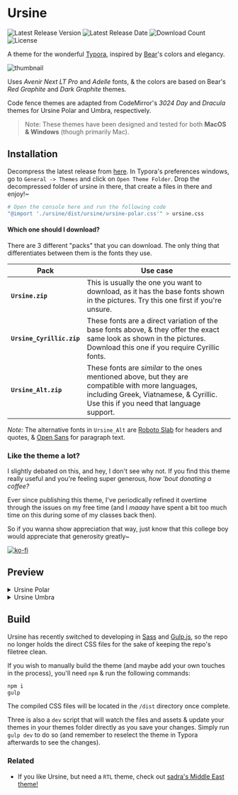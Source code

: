 
# Ursine

![Latest Release Version](https://img.shields.io/github/v/release/aCluelessDanny/typora-theme-ursine)
![Latest Release Date](https://img.shields.io/github/release-date/aCluelessDanny/typora-theme-ursine)
![Download Count](https://img.shields.io/github/downloads/aCluelessDanny/typora-theme-ursine/total)
![License](https://img.shields.io/github/license/aCluelessDanny/typora-theme-ursine)

A theme for the wonderful [Typora](https://typora.io), inspired by [Bear](https://bear.app)'s colors and elegancy.

![thumbnail](images/thumbnail.png)

Uses *Avenir Next LT Pro* and *Adelle* fonts, & the colors are based on Bear's *Red Graphite* and *Dark Graphite* themes.

Code fence themes are adapted from CodeMirror's *3024 Day* and *Dracula* themes for Ursine Polar and Umbra, respectively.

> Note: These themes have been designed and tested for both **MacOS & Windows** (though primarily Mac).

## Installation

Decompress the latest release from [here](https://github.com/aCluelessDanny/typora-theme-ursine/releases). In Typora's preferences windows, go to `General -> Themes` and click on `Open Theme Folder`. Drop the decompressed folder of ursine in there, that create a files in there and enjoy!~

```sh
# Open the console here and run the following code
"@import './ursine/dist/ursine/ursine-polar.css'" > ursine.css
```

#### Which one should I download?

There are 3 different "packs" that you can download. The only thing that differentiates between them is the fonts they use.

| Pack | Use case |
| - | - |
| **`Ursine.zip`** | This is usually the one you want to download, as it has the base fonts shown in the pictures. Try this one first if you're unsure. |
| **`Ursine_Cyrillic.zip`** | These fonts are a direct variation of the base fonts above, & they offer the exact same look as shown in the pictures. Download this one if you require Cyrillic fonts. |
| **`Ursine_Alt.zip`** | These fonts are _similar_ to the ones mentioned above, but they are compatible with more languages, including Greek, Viatnamese, & Cyrillic. Use this if you need that language support.

*Note:* The alternative fonts in `Ursine_Alt` are [Roboto Slab](https://fonts.google.com/specimen/Roboto+Slab) for headers and quotes, & [Open Sans](https://fonts.google.com/specimen/Open+Sans) for paragraph text.

### Like the theme a lot?

I slightly debated on this, and hey, I don't see why not. If you find this theme really useful and you're feeling super generous, *how 'bout donating a coffee?*

Ever since publishing this theme, I've periodically refined it overtime through the issues on my free time (and I *maaay* have spent a bit too much time on this during some of my classes back then).

So if you wanna show appreciation that way, just know that this college boy would appreciate that generosity greatly~

[![ko-fi](https://www.ko-fi.com/img/githubbutton_sm.svg)](https://ko-fi.com/clueless)

## Preview

<details>
<summary>Ursine Polar</summary>

![Polar Preview 1](images/polar-1.png)
![Polar Preview 2](images/polar-2.png)
![Polar Preview 3](images/polar-3.png)
![Polar Source Code Preview](images/polar-source.png)
![Polar Unibody Preview](images/polar-unibody.png)
![Polar Splashscreen](images/polar-splashscreen.png)

</details>

<details>
<summary>Ursine Umbra</summary>

![Umbra Preview 1](images/umbra-1.png)
![Umbra Preview 2](images/umbra-2.png)
![Umbra Preview 3](images/umbra-3.png)
![Umbra Source Code Preview](images/umbra-source.png)
![Umbra Unibody Preview](images/umbra-unibody.png)
![Umbra Splashscreen](images/umbra-splashscreen.png)

</details>

## Build

Ursine has recently switched to developing in [Sass](https://sass-lang.com/) and [Gulp.js](https://gulpjs.com/), so the repo no longer holds the direct CSS files for the sake of keeping the repo's filetree clean.

If you wish to manually build the theme (and maybe add your own touches in the process), you'll need `npm` & run the following commands:

```bash
npm i
gulp
```

The compiled CSS files will be located in the `/dist` directory once complete.

Three is also a `dev` script that will watch the files and assets & update your themes in your themes folder directly as you save your changes. Simply run `gulp dev` to do so (and remember to reselect the theme in Typora afterwards to see the changes).

### Related

- If you like Ursine, but need a `RTL` theme, check out [sadra's Middle East theme!](https://github.com/sadra/middle-east)
